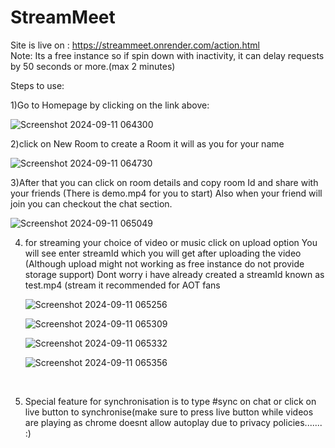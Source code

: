 # StreamMeet

Site is live on : https://streammeet.onrender.com/action.html<br>
Note: Its a free instance so if spin down with inactivity, it can delay requests by 50 seconds or more.(max 2 minutes)


Steps to use:

1)Go to Homepage by clicking on the link above:<br>

![Screenshot 2024-09-11 064300](https://github.com/user-attachments/assets/b9a63618-7470-4265-9bf7-f385a973a203)
<br>

2)click on New Room to create a Room it will as you for your name<br>

![Screenshot 2024-09-11 064730](https://github.com/user-attachments/assets/ec331a22-bc7f-4ad2-b9e3-cafeceadd4db)
<br>

3)After that you can click on room details and copy room Id and share with your friends (There is demo.mp4 for you to start)
  Also when your friend will join you can checkout the chat section.<br>
  
![Screenshot 2024-09-11 065049](https://github.com/user-attachments/assets/0b46a442-7231-4d74-aa92-66d6f266a7a2)
<br>

4) for streaming your choice of video or music click on upload option 
   You will see enter streamId which you will get after uploading the video (Although upload might not working as free instance do not provide storage  support)
   Dont worry i have already created a streamId known as test.mp4 (stream it recommended for AOT fans<br>
   
   ![Screenshot 2024-09-11 065256](https://github.com/user-attachments/assets/7a5bec9f-6819-4c17-9379-94419aa639b3)
   <br>
   
   ![Screenshot 2024-09-11 065309](https://github.com/user-attachments/assets/ce32bbe6-6327-4185-add3-7454ad51747a)
   <br>
   
   ![Screenshot 2024-09-11 065332](https://github.com/user-attachments/assets/df0470d9-b4ae-4486-b843-331ed216c08c)
   <br>
   
   ![Screenshot 2024-09-11 065356](https://github.com/user-attachments/assets/5823cee0-3bca-484c-a5c8-5c880fe032aa)
<br>

5) Special feature for synchronisation is to type #sync on chat or click on live button to synchronise(make sure to press live button while videos are playing as chrome doesnt allow autoplay due to privacy policies....... :)
